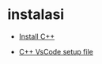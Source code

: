 # instalasi

- [Install C++](https://code.visualstudio.com/docs/cpp/config-mingw)

- [C++ VsCode setup file](https://github.com/manoharreddyporeddy/programming-language-notes/tree/master/vscode-c%2B%2B/myproj)


